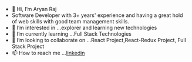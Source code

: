- 👋 Hi, I’m Aryan Raj
- Software Developer with 3+ years' experience and having a great hold of web skills with good team management skills.
- 👀 I’m interested in ...explorer and learning new technologies
- 🌱 I’m currently learning ...Full Stack Technologies
- 💞️ I’m looking to collaborate on ...React Project,React-Redux Project, Full Stack Project
- 📫 How to reach me ...[linkedin](https://www.linkedin.com/in/aryan-r-722798126/)

<!---
aryan6098/aryan6098 is a ✨ special ✨ repository because its `README.md` (this file) appears on your GitHub profile.
You can click the Preview link to take a look at your changes.
--->

